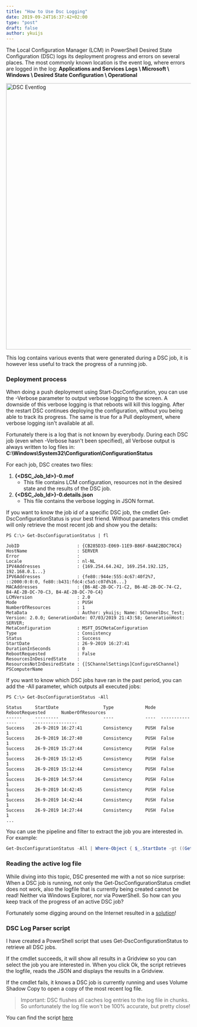 ```yaml
---
title: "How to Use Dsc Logging"
date: 2019-09-24T16:37:42+02:00
type: "post"
draft: false
author: ykuijs
---
```


The Local Configuration Manager (LCM) in PowerShell Desired State Configuration (DSC)
logs its deployment progress and errors on several places. The most commonly known
location is the event log, where errors are logged in the log:
**Applications and Services Logs \ Microsoft \ Windows \ Desired State Configuration \ Operational**

<img src="../../images/dsc_eventlog.png" alt="DSC Eventlog" style="width:725px;" />

This log contains various events that were generated during a DSC job, it is however
less useful to track the progress of a running job.

### Deployment process

When doing a push deployment using Start-DscConfiguration, you can use the
-Verbose parameter to output verbose logging to the screen. A downside of this
verbose logging is that reboots will kill this logging. After the restart DSC
continues deploying the configuration, without you being able to track its progress.
The same is true for a Pull deployment, where verbose logging isn't available at all.

Fortunately there is a log that is not known by everybody. During each DSC job
(even when -Verbose hasn't been specified), all Verbose output is always written
to log files in: **C:\Windows\System32\Configuration\ConfigurationStatus**

For each job, DSC creates two files:

1. **{\<DSC_Job_Id\>}-0.mof**
   * This file contains LCM configuration, resources not in the desired state and
     the results of the DSC job.
1. **{\<DSC_Job_Id\>}-0.details.json**
   * This file contains the verbose logging in JSON format.

If you want to know the job id of a specific DSC job, the cmdlet Get-DscConfigurationStatus
is your best friend. Without parameters this cmdlet will only retrieve the most recent
job and show you the details:

```none
PS C:\> Get-DscConfigurationStatus | fl

JobID                      : {CB285D33-E069-11E9-B86F-B4AE2BDC70C4}
HostName                   : SERVER
Error                      : 
Locale                     : nl-NL
IPV4Addresses              : {169.254.64.242, 169.254.192.125, 192.168.0.1...}
IPV6Addresses              : {fe80::944e:555:4c67:40f2%7, ::2000:0:0:0, fe80::b431:fdc4:c5a5:c07d%16...}
MACAddresses               : {B6-AE-2B-DC-71-C2, B6-AE-2B-DC-74-C2, B4-AE-2B-DC-70-C3, B4-AE-2B-DC-70-C4}
LCMVersion                 : 2.0
Mode                       : PUSH
NumberOfResources          : 1
MetaData                   : Author: ykuijs; Name: SChannelDsc_Test; Version: 2.0.0; GenerationDate: 07/03/2019 21:43:58; GenerationHost: SERVER;
MetaConfiguration          : MSFT_DSCMetaConfiguration
Type                       : Consistency
Status                     : Success
StartDate                  : 26-9-2019 16:27:41
DurationInSeconds          : 0
RebootRequested            : False
ResourcesInDesiredState    : 
ResourcesNotInDesiredState : {[SChannelSettings]ConfigureSChannel}
PSComputerName             : 
```

If you want to know which DSC jobs have ran in the past period, you can add the -All
parameter, which outputs all executed jobs:

```none
PS C:\> Get-DscConfigurationStatus -All

Status     StartDate                 Type            Mode  RebootRequested      NumberOfResources
------     ---------                 ----            ----  ---------------      -----------------
Success    26-9-2019 16:27:41        Consistency     PUSH  False                1
Success    26-9-2019 16:27:40        Consistency     PUSH  False                1
Success    26-9-2019 15:27:44        Consistency     PUSH  False                1
Success    26-9-2019 15:12:45        Consistency     PUSH  False                1
Success    26-9-2019 15:12:44        Consistency     PUSH  False                1
Success    26-9-2019 14:57:44        Consistency     PUSH  False                1
Success    26-9-2019 14:42:45        Consistency     PUSH  False                1
Success    26-9-2019 14:42:44        Consistency     PUSH  False                1
Success    26-9-2019 14:27:44        Consistency     PUSH  False                1
...
```

You can use the pipeline and filter to extract the job you are interested in.
For example:

```PowerShell
Get-DscConfigurationStatus -All | Where-Object { $_.StartDate -gt ((Get-Date).AddHours(-2)) -and $_.Status -eq "Failure" }
```

### Reading the active log file

While diving into this topic, DSC presented me with a not so nice surprise:
When a DSC job is running, not only the Get-DscConfigurationStatus cmdlet does
not work, also the logfile that is currently being created cannot be read!
Neither via Windows Explorer, nor via PowerShell.
So how can you keep track of the progress of an active DSC job?

Fortunately some digging around on the Internet resulted in a [solution](https://superuser.com/questions/1184789/powershell-get-content-without-locking-file)!

### DSC Log Parser script

I have created a PowerShell script that uses Get-DscConfigurationStatus to
retrieve all DSC jobs.

If the cmdlet succeeds, it will show all results in a Gridview so you can
select the job you are interested in. When you click Ok, the script
retrieves the logfile, reads the JSON and displays the results in a Gridview.

If the cmdlet fails, it knows a DSC job is currently running and uses
Volume Shadow Copy to open a copy of the most recent log file.

> Important: DSC flushes all caches log entries to the log file in chunks. So
unfortunately the log file won't be 100% accurate, but pretty close!

You can find the script [here](https://raw.githubusercontent.com/ykuijs/Powershell/master/Dsc/DSCLogParser.ps1)
